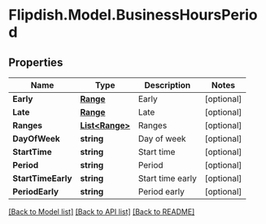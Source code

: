 # Flipdish.Model.BusinessHoursPeriod
## Properties

Name | Type | Description | Notes
------------ | ------------- | ------------- | -------------
**Early** | [**Range**](Range.md) | Early | [optional] 
**Late** | [**Range**](Range.md) | Late | [optional] 
**Ranges** | [**List&lt;Range&gt;**](Range.md) | Ranges | [optional] 
**DayOfWeek** | **string** | Day of week | [optional] 
**StartTime** | **string** | Start time | [optional] 
**Period** | **string** | Period | [optional] 
**StartTimeEarly** | **string** | Start time early | [optional] 
**PeriodEarly** | **string** | Period early | [optional] 

[[Back to Model list]](../README.md#documentation-for-models) [[Back to API list]](../README.md#documentation-for-api-endpoints) [[Back to README]](../README.md)

